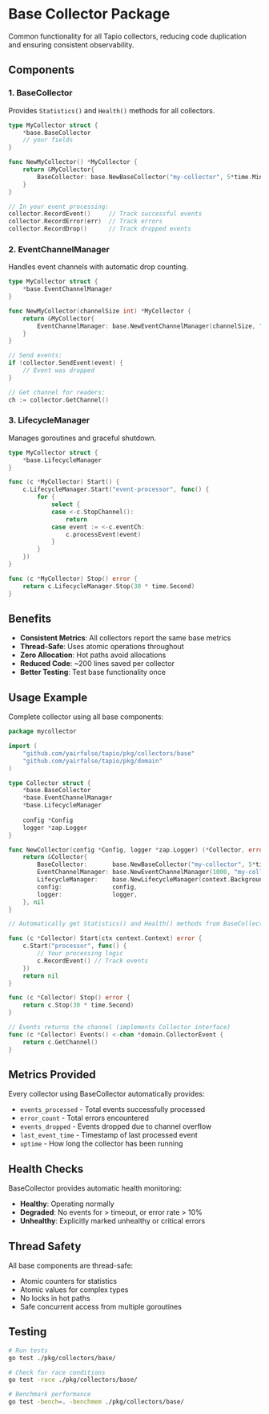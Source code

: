 # Base Collector Package

Common functionality for all Tapio collectors, reducing code duplication and ensuring consistent observability.

## Components

### 1. BaseCollector
Provides `Statistics()` and `Health()` methods for all collectors.

```go
type MyCollector struct {
    *base.BaseCollector
    // your fields
}

func NewMyCollector() *MyCollector {
    return &MyCollector{
        BaseCollector: base.NewBaseCollector("my-collector", 5*time.Minute),
    }
}

// In your event processing:
collector.RecordEvent()     // Track successful events
collector.RecordError(err)  // Track errors
collector.RecordDrop()      // Track dropped events
```

### 2. EventChannelManager
Handles event channels with automatic drop counting.

```go
type MyCollector struct {
    *base.EventChannelManager
}

func NewMyCollector(channelSize int) *MyCollector {
    return &MyCollector{
        EventChannelManager: base.NewEventChannelManager(channelSize, "my-collector", logger),
    }
}

// Send events:
if !collector.SendEvent(event) {
    // Event was dropped
}

// Get channel for readers:
ch := collector.GetChannel()
```

### 3. LifecycleManager
Manages goroutines and graceful shutdown.

```go
type MyCollector struct {
    *base.LifecycleManager
}

func (c *MyCollector) Start() {
    c.LifecycleManager.Start("event-processor", func() {
        for {
            select {
            case <-c.StopChannel():
                return
            case event := <-c.eventCh:
                c.processEvent(event)
            }
        }
    })
}

func (c *MyCollector) Stop() error {
    return c.LifecycleManager.Stop(30 * time.Second)
}
```

## Benefits

- **Consistent Metrics**: All collectors report the same base metrics
- **Thread-Safe**: Uses atomic operations throughout
- **Zero Allocation**: Hot paths avoid allocations
- **Reduced Code**: ~200 lines saved per collector
- **Better Testing**: Test base functionality once

## Usage Example

Complete collector using all base components:

```go
package mycollector

import (
    "github.com/yairfalse/tapio/pkg/collectors/base"
    "github.com/yairfalse/tapio/pkg/domain"
)

type Collector struct {
    *base.BaseCollector
    *base.EventChannelManager
    *base.LifecycleManager
    
    config *Config
    logger *zap.Logger
}

func NewCollector(config *Config, logger *zap.Logger) (*Collector, error) {
    return &Collector{
        BaseCollector:       base.NewBaseCollector("my-collector", 5*time.Minute),
        EventChannelManager: base.NewEventChannelManager(1000, "my-collector", logger),
        LifecycleManager:    base.NewLifecycleManager(context.Background(), logger),
        config:              config,
        logger:              logger,
    }, nil
}

// Automatically get Statistics() and Health() methods from BaseCollector

func (c *Collector) Start(ctx context.Context) error {
    c.Start("processor", func() {
        // Your processing logic
        c.RecordEvent() // Track events
    })
    return nil
}

func (c *Collector) Stop() error {
    return c.Stop(30 * time.Second)
}

// Events returns the channel (implements Collector interface)
func (c *Collector) Events() <-chan *domain.CollectorEvent {
    return c.GetChannel()
}
```

## Metrics Provided

Every collector using BaseCollector automatically provides:

- `events_processed` - Total events successfully processed
- `error_count` - Total errors encountered
- `events_dropped` - Events dropped due to channel overflow
- `last_event_time` - Timestamp of last processed event
- `uptime` - How long the collector has been running

## Health Checks

BaseCollector provides automatic health monitoring:

- **Healthy**: Operating normally
- **Degraded**: No events for > timeout, or error rate > 10%
- **Unhealthy**: Explicitly marked unhealthy or critical errors

## Thread Safety

All base components are thread-safe:
- Atomic counters for statistics
- Atomic values for complex types
- No locks in hot paths
- Safe concurrent access from multiple goroutines

## Testing

```bash
# Run tests
go test ./pkg/collectors/base/

# Check for race conditions
go test -race ./pkg/collectors/base/

# Benchmark performance
go test -bench=. -benchmem ./pkg/collectors/base/
```
